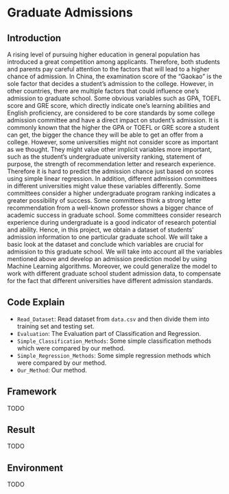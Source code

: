 # Graduate Admissions

## Introduction 

A rising level of pursuing higher education in general population has introduced a great competition among applicants. Therefore, both students and parents pay careful attention to the factors that will lead to a higher chance of admission. In China, the examination score of the “Gaokao” is the sole factor that decides a student’s admission to the college. However, in other countries, there are multiple factors that could influence one’s admission to graduate school. Some obvious variables such as GPA, TOEFL score and GRE score, which directly indicate one’s learning abilities and English proficiency, are considered to be core standards by some college admission committee and have a direct impact on student’s admission. It is commonly known that the higher the GPA or TOEFL or GRE score a student can get, the bigger the chance they will be able to get an offer from a college. However, some universities might not consider score as important as we thought. They might value other implicit variables more important, such as the student’s undergraduate university ranking, statement of purpose, the strength of recommendation letter and research experience. Therefore it is hard to predict the admission chance just based on scores using simple linear regression. In addition, different admission committees in different universities might value these variables differently. Some committees consider a higher undergraduate program ranking indicates a greater possibility of success. Some committees think a strong letter recommendation from a well-known professor shows a bigger chance of academic success in graduate school. Some committees consider research experience during undergraduate is a good indicator of research potential and ability. Hence, in this project, we obtain a dataset of students’ admission information to one particular graduate school. We will take a basic look at the dataset and conclude which variables are crucial for admission to this graduate school. We will take into account all the variables mentioned above and develop an admission prediction model by using Machine Learning algorithms. Moreover, we could generalize the model to work with different graduate school student admission data, to compensate for the fact that different universities have different admission standards.

## Code Explain

- `Read_Dataset`: Read dataset from `data.csv` and then divide them into training set and testing set.
- `Evaluation`: The Evaluation part of Classification and Regression.
- `Simple_Classification_Methods`: Some simple classification methods which were compared by our method.
- `Simple_Regression_Methods`: Some simple regression methods which were compared by our method.
- `Our_Method`: Our method.

## Framework

TODO

## Result

TODO

## Environment

TODO
